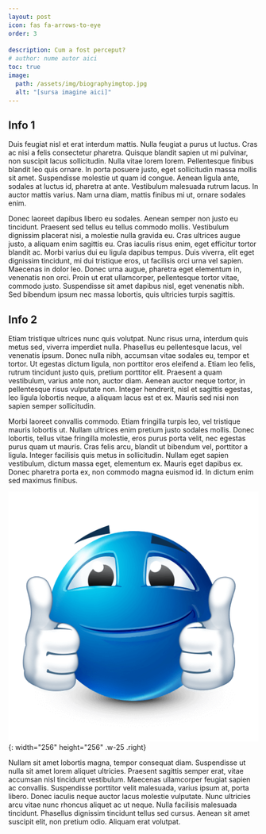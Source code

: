 ```yaml
---
layout: post
icon: fas fa-arrows-to-eye
order: 3

description: Cum a fost perceput?
# author: nume autor aici
toc: true
image:
  path: /assets/img/biographyimgtop.jpg
  alt: "[sursa imagine aici]"
---
```


## Info 1
 Duis feugiat nisl et erat interdum mattis. Nulla feugiat a purus ut luctus. Cras ac nisi a felis consectetur pharetra. Quisque blandit sapien ut mi pulvinar, non suscipit lacus sollicitudin. Nulla vitae lorem lorem. Pellentesque finibus blandit leo quis ornare. In porta posuere justo, eget sollicitudin massa mollis sit amet. Suspendisse molestie ut quam id congue. Aenean ligula ante, sodales at luctus id, pharetra at ante. Vestibulum malesuada rutrum lacus. In auctor mattis varius. Nam urna diam, mattis finibus mi ut, ornare sodales enim.

Donec laoreet dapibus libero eu sodales. Aenean semper non justo eu tincidunt. Praesent sed tellus eu tellus commodo mollis. Vestibulum dignissim placerat nisi, a molestie nulla gravida eu. Cras ultrices augue justo, a aliquam enim sagittis eu. Cras iaculis risus enim, eget efficitur tortor blandit ac. Morbi varius dui eu ligula dapibus tempus. Duis viverra, elit eget dignissim tincidunt, mi dui tristique eros, ut facilisis orci urna vel sapien. Maecenas in dolor leo. Donec urna augue, pharetra eget elementum in, venenatis non orci. Proin ut erat ullamcorper, pellentesque tortor vitae, commodo justo. Suspendisse sit amet dapibus nisl, eget venenatis nibh. Sed bibendum ipsum nec massa lobortis, quis ultricies turpis sagittis. 

## Info 2
Etiam tristique ultrices nunc quis volutpat. Nunc risus urna, interdum quis metus sed, viverra imperdiet nulla. Phasellus eu pellentesque lacus, vel venenatis ipsum. Donec nulla nibh, accumsan vitae sodales eu, tempor et tortor. Ut egestas dictum ligula, non porttitor eros eleifend a. Etiam leo felis, rutrum tincidunt justo quis, pretium porttitor elit. Praesent a quam vestibulum, varius ante non, auctor diam. Aenean auctor neque tortor, in pellentesque risus vulputate non. Integer hendrerit, nisl et sagittis egestas, leo ligula lobortis neque, a aliquam lacus est et ex. Mauris sed nisi non sapien semper sollicitudin.

Morbi laoreet convallis commodo. Etiam fringilla turpis leo, vel tristique mauris lobortis ut. Nullam ultrices enim pretium justo sodales mollis. Donec lobortis, tellus vitae fringilla molestie, eros purus porta velit, nec egestas purus quam ut mauris. Cras felis arcu, blandit ut bibendum vel, porttitor a ligula. Integer facilisis quis metus in sollicitudin. Nullam eget sapien vestibulum, dictum massa eget, elementum ex. Mauris eget dapibus ex. Donec pharetra porta ex, non commodo magna euismod id. In dictum enim sed maximus finibus.

![Desktop View](/assets/img/thumbsup.png){: width="256" height="256" .w-25 .right}

Nullam sit amet lobortis magna, tempor consequat diam. Suspendisse ut nulla sit amet lorem aliquet ultricies. Praesent sagittis semper erat, vitae accumsan nisl tincidunt vestibulum. Maecenas ullamcorper feugiat sapien ac convallis. Suspendisse porttitor velit malesuada, varius ipsum at, porta libero. Donec iaculis neque auctor lacus molestie vulputate. Nunc ultricies arcu vitae nunc rhoncus aliquet ac ut neque. Nulla facilisis malesuada tincidunt. Phasellus dignissim tincidunt tellus sed cursus. Aenean sit amet suscipit elit, non pretium odio. Aliquam erat volutpat. 

